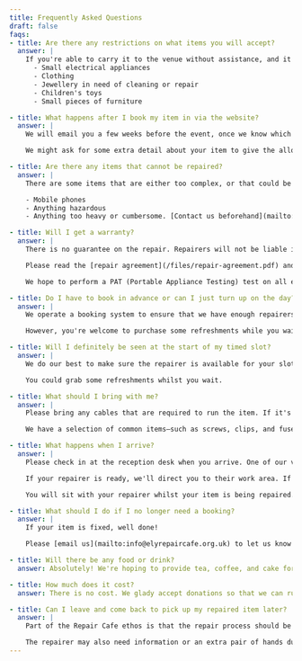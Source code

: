 ```yaml
---
title: Frequently Asked Questions
draft: false
faqs:
- title: Are there any restrictions on what items you will accept?
  answer: |
    If you're able to carry it to the venue without assistance, and it's not dangerous or too messy, it's probably OK to bring. These are some things you might want to bring:
      - Small electrical appliances
      - Clothing
      - Jewellery in need of cleaning or repair
      - Children's toys
      - Small pieces of furniture

- title: What happens after I book my item in via the website?
  answer: |
    We will email you a few weeks before the event, once we know which repairers are able to attend. You'll be given a timed slot on the day. If we're particularly busy we may not be able to offer a specific time, and you might be given the option to wait for a space.

    We might ask for some extra detail about your item to give the allocated repairer the best chance of helping on the day.

- title: Are there any items that cannot be repaired?
  answer: |
    There are some items that are either too complex, or that could be hazardous to the repairers that we cannot accept, such as:

    - Mobile phones
    - Anything hazardous
    - Anything too heavy or cumbersome. [Contact us beforehand](mailto:info@elyrepaircafe.org.uk) if you are unsure.

- title: Will I get a warranty?
  answer: |
    There is no guarantee on the repair. Repairers will not be liable if any item suffers further damage during the attempted repair, does not work properly after you have left the Repair Cafe, or breaks down again in future.

    Please read the [repair agreement](/files/repair-agreement.pdf) and make sure you are happy with the terms before bringing your item.

    We hope to perform a PAT (Portable Appliance Testing) test on all electrical items that are brought along but this does not mean the item will not fail or become unsafe in future.

- title: Do I have to book in advance or can I just turn up on the day?
  answer: |
    We operate a booking system to ensure that we have enough repairers to help everyone with their items. You can turn up without an item but we won't be able to guarantee a repairer will be able to look at your item, or when that could be.

    However, you're welcome to purchase some refreshments while you wait!

- title: Will I definitely be seen at the start of my timed slot?
  answer: |
    We do our best to make sure the repairer is available for your slot but sometimes repairs take longer than expected, so there could be a delay.

    You could grab some refreshments whilst you wait.

- title: What should I bring with me?
  answer: |
    Please bring any cables that are required to run the item. If it's battery powered, please make sure it is fully charged, or that you have some extra working batteries with you. We are very unlikely to be able to fix your item if it won't turn on.

    We have a selection of common items—such as screws, clips, and fuses—in the Repair Cafe toolkit that can be used for the repair. If you item requires something more specialised, your repairer will try to help you identify the part and suggest where you might be able to order a new one. You can then book into a future repair cafe—either in Ely, or another one in the area—to get help fitting it. Alternatively, you might feel confident enough to try a repair on your own!

- title: What happens when I arrive?
  answer: |
    Please check in at the reception desk when you arrive. One of our volunteers will get you to complete some quick paperwork.

    If your repairer is ready, we'll direct you to their work area. If they're helping someone, you're welcome to wait in the seating area or buy some refreshments.

    You will sit with your repairer whilst your item is being repaired. They may have questions about the fault, or need your help with the repair. It's a great opportunity for you to learn more about the repair process so you might be able to perform the repair yourself next time. This is really useful if the problem is something that is likely to happen again.

- title: What should I do if I no longer need a booking?
  answer: |
    If your item is fixed, well done!

    Please [email us](mailto:info@elyrepaircafe.org.uk) to let us know you won't need your booking any longer.

- title: Will there be any food or drink?
  answer: Absolutely! We're hoping to provide tea, coffee, and cake for purchase while you wait. Any profits will be used to help run more Repair Cafes in the future.

- title: How much does it cost?
  answer: There is no cost. We glady accept donations so that we can run more Repair Cafes in future. Look out for posters at the venue for details of how to donate. Profit from any purchased refreshments will also help, so please feel free to enjoy those whilst you're waiting!

- title: Can I leave and come back to pick up my repaired item later?
  answer: |
    Part of the Repair Cafe ethos is that the repair process should be a collaboration between the repairer and the person with a broken item. It can be a useful learning experience for you. Learning a bit about simple repairs can give you the skills and confidence to fix other items in your home in future.

    The repairer may also need information or an extra pair of hands during the repair.
---
```

